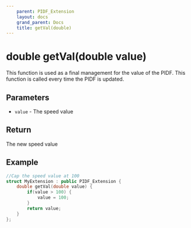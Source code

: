 ```yaml
---
    parent: PIDF_Extension
    layout: docs
    grand_parent: Docs
    title: getVal(double)
---
```

# double getVal(double value)
This function is used as a final management for the value of the PIDF. This function is called every time the PIDF is updated. 

## Parameters
- `value` - The speed value

## Return
The new speed value

## Example
```cpp
//Cap the speed value at 100
struct MyExtension : public PIDF_Extension {
    double getVal(double value) {
        if(value > 100) {
            value = 100;
        }
        return value;
    }
};
```